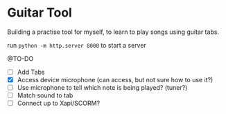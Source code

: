 # Guitar Tool

Building a practise tool for myself, to learn to play songs using guitar tabs.

run `python -m http.server 8000` to start a server

@TO-DO

- [ ] Add Tabs
- [x] Access device microphone (can access, but not sure how to use it?)
- [ ] Use microphone to tell which note is being played? (tuner?)
- [ ] Match sound to tab
- [ ] Connect up to Xapi/SCORM?
